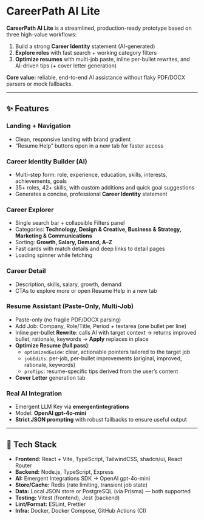 # CareerPath AI Lite

**CareerPath AI Lite** is a streamlined, production-ready prototype based on three high-value workflows:

1) Build a strong **Career Identity** statement (AI-generated)  
2) **Explore roles** with fast search + working category filters  
3) **Optimize resumes** with multi-job paste, inline per-bullet rewrites, and AI-driven tips (+ cover letter generation)

**Core value:** reliable, end-to-end AI assistance without flaky PDF/DOCX parsers or mock fallbacks.

---

## ✨ Features

### Landing + Navigation
- Clean, responsive landing with brand gradient
- “Resume Help” buttons open in a new tab for faster access

### Career Identity Builder (AI)
- Multi-step form: role, experience, education, skills, interests, achievements, goals
- 35+ roles, 42+ skills, with custom additions and quick goal suggestions
- Generates a concise, professional **Career Identity** statement

### Career Explorer
- Single search bar + collapsible Filters panel
- Categories: **Technology, Design & Creative, Business & Strategy, Marketing & Communications**
- Sorting: **Growth, Salary, Demand, A–Z**
- Fast cards with match details and deep links to detail pages
- Loading spinner while fetching

### Career Detail
- Description, skills, salary, growth, demand
- CTAs to explore more or open Resume Help in a new tab

### Resume Assistant (Paste-Only, Multi-Job)
- Paste-only (no fragile PDF/DOCX parsing)
- Add Job: Company, Role/Title, Period + textarea (one bullet per line)
- Inline per-bullet **Rewrite**: calls AI with target context → returns improved bullet, rationale, keywords → **Apply** replaces in place
- **Optimize Resume (full pass)**:
  - `optimizedGuide`: clear, actionable pointers tailored to the target job
  - `jobEdits`: per-job, per-bullet improvements (original, improved, rationale, keywords)
  - `proTips`: resume-specific tips derived from the user’s content
- **Cover Letter** generation tab

### Real AI Integration
- Emergent LLM Key via **emergentintegrations**
- Model: **OpenAI gpt-4o-mini** 
- **Strict JSON prompting** with robust fallbacks to ensure useful output

---

## 🧱 Tech Stack

- **Frontend:** React + Vite, TypeScript, TailwindCSS, shadcn/ui, React Router
- **Backend:** Node.js, TypeScript, Express
- **AI:** Emergent Integrations SDK → OpenAI gpt-4o-mini
- **Store/Cache:** Redis (rate limiting, transient job state)
- **Data:** Local JSON store or PostgreSQL (via Prisma) — both supported
- **Testing:** Vitest (frontend), Jest (backend)
- **Lint/Format:** ESLint, Prettier
- **Infra:** Docker, Docker Compose, GitHub Actions (CI)

